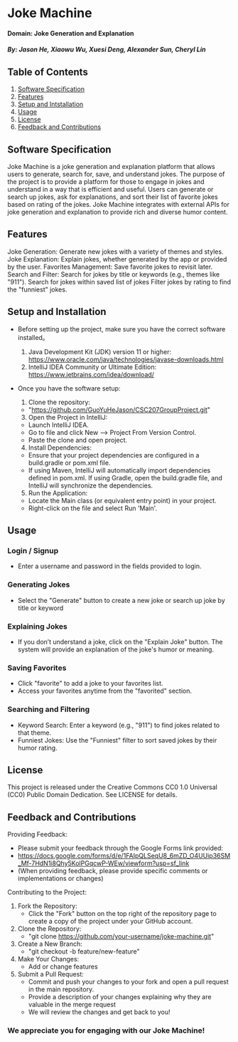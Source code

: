 # Joke Machine

#### Domain: Joke Generation and Explanation
##### By: Jason He, Xiaowu Wu, Xuesi Deng, Alexander Sun, Cheryl Lin



## Table of Contents
1. [Software Specification](#Software-specification)
2. [Features](#Features)
4. [Setup and Intstallation](#Setup-and-installation)
5. [Usage](#Usage)
6. [License](#License) 
7. [Feedback and Contributions](#Feedback-and-contributions)

## Software Specification
Joke Machine is a joke generation and explanation platform that allows users to generate, search for, save, and understand jokes. The purpose of the project is to provide a platform for those to engage in jokes and understand in a way that is efficient and useful. Users can generate or search up jokes, ask for explanations, and sort their list of favorite jokes based on rating of the jokes. Joke Machine integrates with external APIs for joke generation and explanation to provide rich and diverse humor content.

## Features
  Joke Generation: Generate new jokes with a variety of themes and styles.
  Joke Explanation: Explain jokes, whether generated by the app or provided by the user.
  Favorites Management: Save favorite jokes to revisit later.
  Search and Filter:
    Search for jokes by title or keywords (e.g., themes like "911").
    Search for jokes within saved list of jokes
    Filter jokes by rating to find the "funniest" jokes.

## Setup and Installation
* Before setting up the project, make sure you have the correct software installed。
  1. Java Development Kit (JDK) version 11 or higher: 
     https://www.oracle.com/java/technologies/javase-downloads.html 
  2. IntelliJ IDEA Community or Ultimate Edition:
     https://www.jetbrains.com/idea/download/
  

* Once you have the software setup: 
  1. Clone the repository:
    * "https://github.com/GuoYuHeJason/CSC207GroupProject.git"
     
  3. Open the Project in IntelliJ:
    * Launch IntelliJ IDEA. 
    * Go to file and click New --> Project From Version Control.
    * Paste the clone and open project.  
     
  4. Install Dependencies:
    * Ensure that your project dependencies are configured in a build.gradle or pom.xml file.
    * If using Maven, IntelliJ will automatically import dependencies defined in pom.xml.
     If using Gradle, open the build.gradle file, and IntelliJ will synchronize the     dependencies.
     
  5. Run the Application:
    * Locate the Main class (or equivalent entry point) in your project.
    * Right-click on the file and select Run 'Main'.


## Usage
### Login / Signup
* Enter a username and password in the fields provided to login. 
### Generating Jokes
* Select the "Generate" button to create a new joke or search up joke by title or keyword 
### Explaining Jokes
* If you don’t understand a joke, click on the "Explain Joke" button.
    The system will provide an explanation of the joke's humor or meaning.
### Saving Favorites
* Click "favorite" to add a joke to your favorites list.
* Access your favorites anytime from the "favorited" section.
### Searching and Filtering
* Keyword Search: Enter a keyword (e.g., "911") to find jokes related to that theme.
* Funniest Jokes: Use the "Funniest" filter to sort saved jokes by their humor rating.

## License 
This project is released under the Creative Commons CC0 1.0 Universal (CC0) Public Domain Dedication. See LICENSE for details.

## Feedback and Contributions
Providing Feedback:
  * Please submit your feedback through the Google Forms link provided:
  * https://docs.google.com/forms/d/e/1FAIpQLSeqU8_6mZD_O4UUip36SM_Mf-7HdN1i8Qhy5KolPGqcwP-WEw/viewform?usp=sf_link
  * (When providing feedback, please provide specific comments or implementations or changes)

Contributing to the Project:
1. Fork the Repository:
   * Click the "Fork" button on the top right of the repository page to create a copy of the project under your GitHub account.
2. Clone the Repository: 
   * "git clone https://github.com/your-username/joke-machine.git"
3. Create a New Branch:
   * "git checkout -b feature/new-feature"
4. Make Your Changes:
   * Add or change features 
5. Submit a Pull Request:
   * Commit and push your changes to your fork and open a pull request in the main repository.
   * Provide a description of your changes explaining why they are valuable in the merge request
   * We will review the changes and get back to you!

### We appreciate you for engaging with our Joke Machine!


   
